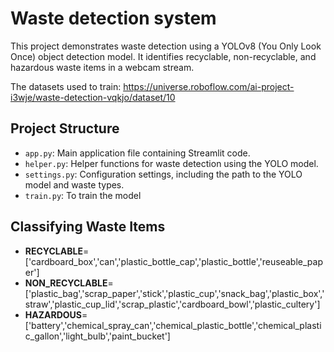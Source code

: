 # Waste detection system
This project demonstrates waste detection using a YOLOv8 (You Only Look Once) object detection model. It identifies recyclable, non-recyclable, and hazardous waste items in a webcam stream.

The datasets used to train:
https://universe.roboflow.com/ai-project-i3wje/waste-detection-vqkjo/dataset/10

## Project Structure

- `app.py`: Main application file containing Streamlit code.
- `helper.py`: Helper functions for waste detection using the YOLO model.
- `settings.py`: Configuration settings, including the path to the YOLO model and waste types.
- `train.py`: To train the model

## Classifying Waste Items

- **RECYCLABLE**=['cardboard_box','can','plastic_bottle_cap','plastic_bottle','reuseable_paper']
- **NON_RECYCLABLE**=['plastic_bag','scrap_paper','stick','plastic_cup','snack_bag','plastic_box','straw','plastic_cup_lid','scrap_plastic','cardboard_bowl','plastic_cultery']
- **HAZARDOUS**=['battery','chemical_spray_can','chemical_plastic_bottle','chemical_plastic_gallon','light_bulb','paint_bucket']

